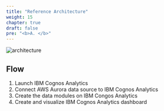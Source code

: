 ```yaml
---
title: "Reference Architecture"
weight: 15
chapter: true
draft: false
pre: "<b>A. </b>"
---
```


![architecture](/static/images/40_visualization_and_insights_lab/architecture_lab3.png)

## Flow

1. Launch IBM Cognos Analytics
2. Connect AWS Aurora data source to IBM Cognos Analytics
3. Create the data modules on IBM Congos Analytics
4. Create and visualize IBM Cognos Analytics dashboard